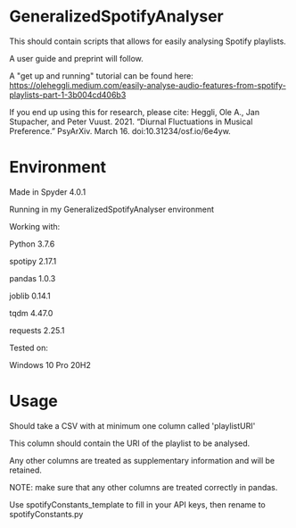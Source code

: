 # GeneralizedSpotifyAnalyser
 This should contain scripts that allows for easily analysing Spotify playlists.
 
 A user guide and preprint will follow.
 
 A "get up and running" tutorial can be found here: https://oleheggli.medium.com/easily-analyse-audio-features-from-spotify-playlists-part-1-3b004cd406b3
 
 If you end up using this for research, please cite: Heggli, Ole A., Jan Stupacher, and Peter Vuust. 2021. “Diurnal Fluctuations in Musical Preference.” PsyArXiv. March 16. doi:10.31234/osf.io/6e4yw.
 
 
# Environment
 Made in Spyder 4.0.1
 
 Running in my GeneralizedSpotifyAnalyser environment
 
 Working with:
 
 Python 3.7.6
 
 spotipy 2.17.1
 
 pandas 1.0.3
 
 joblib 0.14.1
 
 tqdm 4.47.0
 
 requests 2.25.1
 
 Tested on:
 
 Windows 10 Pro 20H2
 
# Usage
 Should take a CSV with at minimum one column called 'playlistURI'
 
 This column should contain the URI of the playlist to be analysed.
 
 Any other columns are treated as supplementary information and will be retained.
 
 NOTE: make sure that any other columns are treated correctly in pandas.
 
 Use spotifyConstants_template to fill in your API keys, then rename to spotifyConstants.py
 
